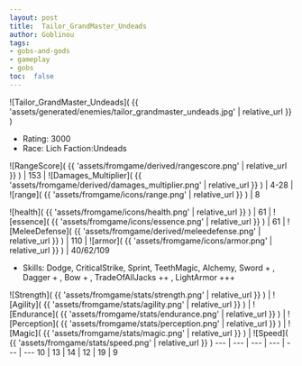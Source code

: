 ```yaml
---
layout: post
title:  Tailor_GrandMaster_Undeads
author: Goblinou
tags:
- gobs-and-gods
- gameplay
- gobs
toc:  false
---
```


![Tailor_GrandMaster_Undeads]( {{ 'assets/generated/enemies/tailor_grandmaster_undeads.jpg' | relative_url }} )
- Rating: 3000
- Race: Lich  Faction:Undeads

![RangeScore]( {{ 'assets/fromgame/derived/rangescore.png' | relative_url }} ) | 153 | ![Damages_Multiplier]( {{ 'assets/fromgame/derived/damages_multiplier.png' | relative_url }} ) | 4-28 | ![range]( {{ 'assets/fromgame/icons/range.png' | relative_url }} ) | 8


![health]( {{ 'assets/fromgame/icons/health.png' | relative_url }} ) | 61 | ![essence]( {{ 'assets/fromgame/icons/essence.png' | relative_url }} ) | 61 | ![MeleeDefense]( {{ 'assets/fromgame/derived/meleedefense.png' | relative_url }} ) | 110 | ![armor]( {{ 'assets/fromgame/icons/armor.png' | relative_url }} ) | 40/62/109

* Skills: Dodge, CriticalStrike, Sprint, TeethMagic, Alchemy, Sword + , Dagger + , Bow + , TradeOfAllJacks ++ , LightArmor +++ 

![Strength]( {{ 'assets/fromgame/stats/strength.png' | relative_url }} ) | ![Agility]( {{ 'assets/fromgame/stats/agility.png' | relative_url }} ) | ![Endurance]( {{ 'assets/fromgame/stats/endurance.png' | relative_url }} ) | ![Perception]( {{ 'assets/fromgame/stats/perception.png' | relative_url }} ) | ![Magic]( {{ 'assets/fromgame/stats/magic.png' | relative_url }} ) | ![Speed]( {{ 'assets/fromgame/stats/speed.png' | relative_url }} )
--- | --- | --- | --- | --- | ---
10 | 13 | 14 | 12 | 19 | 9
